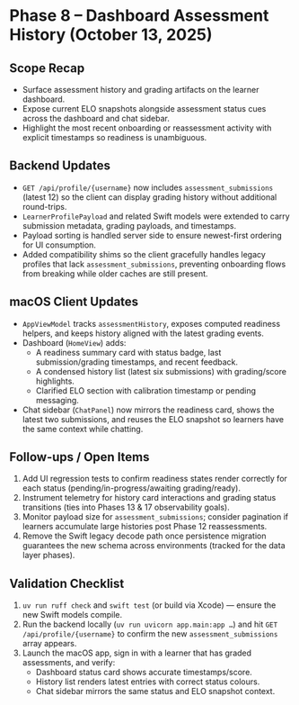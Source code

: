 # Phase 8 – Dashboard Assessment History (October 13, 2025)

## Scope Recap
- Surface assessment history and grading artifacts on the learner dashboard.
- Expose current ELO snapshots alongside assessment status cues across the dashboard and chat sidebar.
- Highlight the most recent onboarding or reassessment activity with explicit timestamps so readiness is unambiguous.

## Backend Updates
- `GET /api/profile/{username}` now includes `assessment_submissions` (latest 12) so the client can display grading history without additional round-trips.
- `LearnerProfilePayload` and related Swift models were extended to carry submission metadata, grading payloads, and timestamps.
- Payload sorting is handled server side to ensure newest-first ordering for UI consumption.
- Added compatibility shims so the client gracefully handles legacy profiles that lack `assessment_submissions`, preventing onboarding flows from breaking while older caches are still present.

## macOS Client Updates
- `AppViewModel` tracks `assessmentHistory`, exposes computed readiness helpers, and keeps history aligned with the latest grading events.
- Dashboard (`HomeView`) adds:
  - A readiness summary card with status badge, last submission/grading timestamps, and recent feedback.
  - A condensed history list (latest six submissions) with grading/score highlights.
  - Clarified ELO section with calibration timestamp or pending messaging.
- Chat sidebar (`ChatPanel`) now mirrors the readiness card, shows the latest two submissions, and reuses the ELO snapshot so learners have the same context while chatting.

## Follow-ups / Open Items
1. Add UI regression tests to confirm readiness states render correctly for each status (pending/in-progress/awaiting grading/ready).
2. Instrument telemetry for history card interactions and grading status transitions (ties into Phases 13 & 17 observability goals).
3. Monitor payload size for `assessment_submissions`; consider pagination if learners accumulate large histories post Phase 12 reassessments.
4. Remove the Swift legacy decode path once persistence migration guarantees the new schema across environments (tracked for the data layer phases).

## Validation Checklist
1. `uv run ruff check` and `swift test` (or build via Xcode) — ensure the new Swift models compile.
2. Run the backend locally (`uv run uvicorn app.main:app …`) and hit `GET /api/profile/{username}` to confirm the new `assessment_submissions` array appears.
3. Launch the macOS app, sign in with a learner that has graded assessments, and verify:
   - Dashboard status card shows accurate timestamps/score.
   - History list renders latest entries with correct status colours.
   - Chat sidebar mirrors the same status and ELO snapshot context.
